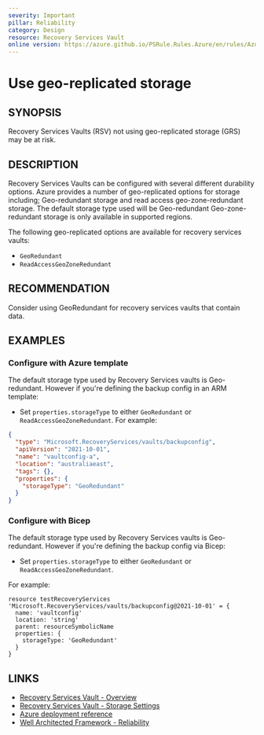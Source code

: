 ```yaml
---
severity: Important
pillar: Reliability
category: Design
resource: Recovery Services Vault
online version: https://azure.github.io/PSRule.Rules.Azure/en/rules/Azure.RSV.StorageType/
---
```


# Use geo-replicated storage

## SYNOPSIS

Recovery Services Vaults (RSV) not using geo-replicated storage (GRS) may be at risk.

## DESCRIPTION

Recovery Services Vaults can be configured with several different durability options.
Azure provides a number of geo-replicated options for storage including;
Geo-redundant storage and read access geo-zone-redundant storage.
The default storage type used will be Geo-redundant
Geo-zone-redundant storage is only available in supported regions.

The following geo-replicated options are available for recovery services vaults:

- `GeoRedundant`
- `ReadAccessGeoZoneRedundant`

## RECOMMENDATION

Consider using GeoRedundant for recovery services vaults that contain data.


## EXAMPLES

### Configure with Azure template
The default storage type used by Recovery Services vaults is Geo-redundant. However if you're 
defining the backup config in an ARM template:

- Set `properties.storageType` to either `GeoRedundant` or `ReadAccessGeoZoneRedundant`.
For example:

```json
{
  "type": "Microsoft.RecoveryServices/vaults/backupconfig",
  "apiVersion": "2021-10-01",
  "name": "vaultconfig-a",
  "location": "australiaeast",
  "tags": {},
  "properties": {
    "storageType": "GeoRedundant"
  }
}
```

### Configure with Bicep
The default storage type used by Recovery Services vaults is Geo-redundant. However if you're 
defining the backup config via Bicep:

- Set `properties.storageType` to either `GeoRedundant` or `ReadAccessGeoZoneRedundant`.

For example:

```bicep
resource testRecoveryServices 'Microsoft.RecoveryServices/vaults/backupconfig@2021-10-01' = {
  name: 'vaultconfig'
  location: 'string'
  parent: resourceSymbolicName
  properties: {
    storageType: 'GeoRedundant'
  }
}
```

## LINKS

- [Recovery Services Vault - Overview](https://docs.microsoft.com/azure/backup/backup-azure-recovery-services-vault-overview#storage-settings-in-the-recovery-services-vault)
- [Recovery Services Vault - Storage Settings](https://docs.microsoft.com/azure/backup/backup-create-rs-vault#set-storage-redundancy)
- [Azure deployment reference](https://docs.microsoft.com/azure/templates/microsoft.recoveryservices/vaults/backupconfig?tabs=bicep)
- [Well Architected Framework - Reliability](https://learn.microsoft.com/azure/architecture/framework/resiliency/design-resiliency)
